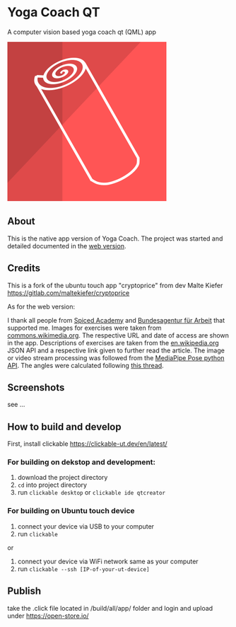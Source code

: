 # Yoga Coach QT

A computer vision based yoga coach qt (QML) app

![logo](https://github.com/klmhsb42/yoga_coach_qt/blob/main/assets/logo.svg)

## About

This is the native app version of Yoga Coach. The project was started and detailed documented in the [web version](https://github.com/klmhsb42/yoga_coach_web).


## Credits

This is a fork of the ubuntu touch app "cryptoprice" from dev Malte Kiefer https://gitlab.com/maltekiefer/cryptoprice

As for the web version:

I thank all people from [Spiced Academy](https://www.spiced-academy.com/de/about) and [Bundesagentur f&uuml;r Arbeit](https://www.arbeitsagentur.de/) that supported me. Images for exercises were taken from [commons.wikimedia.org](https://commons.wikimedia.org/). The respective URL and date of access are shown in the app. Descriptions of exercises are taken from the [en.wikipedia.org](https://en.wikipedia.org/wiki/) JSON API and a respective link given to further read the article. The image or video stream processing was followed from the [MediaPipe Pose python API](https://google.github.io/mediapipe/solutions/pose.html#python-solution-api). The angles were calculated following [this thread](https://stackoverflow.com/questions/2827393/angles-between-two-n-dimensional-vectors-in-python).

## Screenshots

see ...

## How to build and develop

First, install clickable https://clickable-ut.dev/en/latest/

### For building on dekstop and development:

1. download the project directory
2. ```cd``` into project directory
3. run ```clickable desktop``` or ```clickable ide qtcreator```

### For building on Ubuntu touch device

1. connect your device via USB to your computer
2. run ```clickable```

or

1. connect your device via WiFi network same as your computer
2. run ```clickable --ssh [IP-of-your-ut-device]```

## Publish
take the .click file located in /build/all/app/ folder
and 
login and upload  under https://open-store.io/

